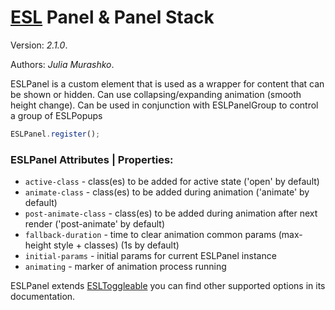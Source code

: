 # [ESL](https://exadel-inc.github.io/esl/) Panel & Panel Stack

Version: *2.1.0*.  

Authors: *Julia Murashko*.

<a name="intro"></a>

ESLPanel is a custom element that is used as a wrapper for content that can be shown or hidden.
Can use collapsing/expanding animation (smooth height change).
Can be used in conjunction with ESLPanelGroup to control a group of ESLPopups

```js
ESLPanel.register();
```

### ESLPanel Attributes | Properties:

 - `active-class` - class(es) to be added for active state ('open' by default)
 - `animate-class` - class(es) to be added during animation ('animate' by default)
 - `post-animate-class` - class(es) to be added during animation after next render ('post-animate' by default)
 - `fallback-duration` - time to clear animation common params (max-height style + classes) (1s by default)
 - `initial-params` - initial params for current ESLPanel instance
 - `animating` - marker of animation process running

ESLPanel extends [ESLToggleable](https://exadel-inc.github.io/esl/components/esl-toggleable/) you can find other supported options in its documentation.
